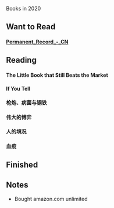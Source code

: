 Books in 2020

## Want to Read

#### [Permanent_Record_-_CN](https://a.temporaryrecord.com/Permanent_Record_-_CN_edition_with_underlined_redactions.pdf)

## Reading

#### The Little Book that Still Beats the Market

#### If You Tell

#### 枪炮、病菌与钢铁

#### 伟大的博弈

#### 人的境况

#### 血疫



## Finished



## Notes

- Bought amazon.com unlimited
